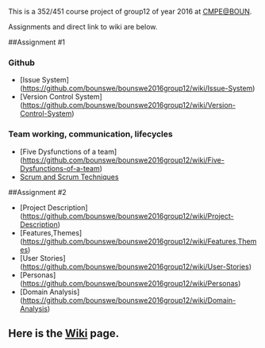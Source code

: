 This is a 352/451 course project of group12 of year 2016 at [CMPE@BOUN](https://piazza.com/boun.edu.tr/spring2016/cmpe352/home).

Assignments and direct link to wiki are below.

##Assignment #1

### Github
 * [Issue System] (https://github.com/bounswe/bounswe2016group12/wiki/Issue-System)
 * [Version Control System] (https://github.com/bounswe/bounswe2016group12/wiki/Version-Control-System)

### Team working, communication, lifecycles
 * [Five Dysfunctions of a team] (https://github.com/bounswe/bounswe2016group12/wiki/Five-Dysfunctions-of-a-team)
 * [Scrum and Scrum Techniques](https://github.com/bounswe/bounswe2016group12/wiki/Scrum-and-Scrum-Techniques)

##Assignment #2
 * [Project Description] (https://github.com/bounswe/bounswe2016group12/wiki/Project-Description)
 * [Features,Themes] (https://github.com/bounswe/bounswe2016group12/wiki/Features,Themes)
 * [User Stories] (https://github.com/bounswe/bounswe2016group12/wiki/User-Stories)
 * [Personas] (https://github.com/bounswe/bounswe2016group12/wiki/Personas)
 * [Domain Analysis] (https://github.com/bounswe/bounswe2016group12/wiki/Domain-Analysis)

## Here is the [Wiki]( https://github.com/bounswe/bounswe2016group12/wiki) page.
